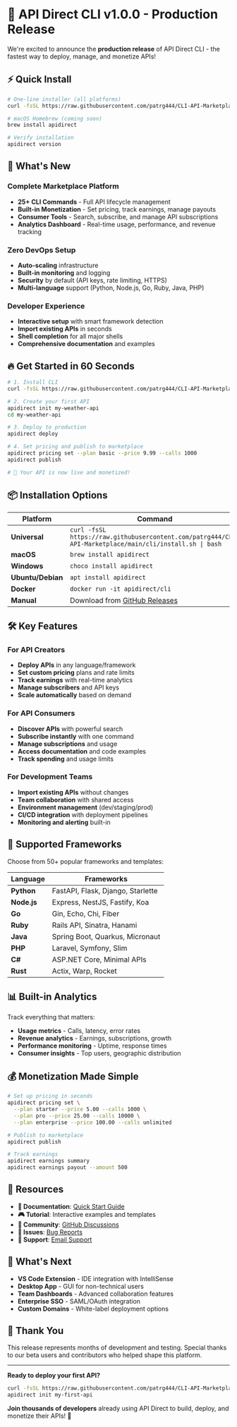 # 🚀 API Direct CLI v1.0.0 - Production Release

We're excited to announce the **production release** of API Direct CLI - the fastest way to deploy, manage, and monetize APIs!

## ⚡ Quick Install

```bash
# One-line installer (all platforms)
curl -fsSL https://raw.githubusercontent.com/patrg444/CLI-API-Marketplace/main/cli/install.sh | bash

# macOS Homebrew (coming soon)
brew install apidirect

# Verify installation
apidirect version
```

## 🎯 What's New

### Complete Marketplace Platform
- **25+ CLI Commands** - Full API lifecycle management
- **Built-in Monetization** - Set pricing, track earnings, manage payouts
- **Consumer Tools** - Search, subscribe, and manage API subscriptions
- **Analytics Dashboard** - Real-time usage, performance, and revenue tracking

### Zero DevOps Setup
- **Auto-scaling** infrastructure
- **Built-in monitoring** and logging  
- **Security** by default (API keys, rate limiting, HTTPS)
- **Multi-language** support (Python, Node.js, Go, Ruby, Java, PHP)

### Developer Experience
- **Interactive setup** with smart framework detection
- **Import existing APIs** in seconds
- **Shell completion** for all major shells
- **Comprehensive documentation** and examples

## 🔥 Get Started in 60 Seconds

```bash
# 1. Install CLI
curl -fsSL https://raw.githubusercontent.com/patrg444/CLI-API-Marketplace/main/cli/install.sh | bash

# 2. Create your first API
apidirect init my-weather-api
cd my-weather-api

# 3. Deploy to production
apidirect deploy

# 4. Set pricing and publish to marketplace
apidirect pricing set --plan basic --price 9.99 --calls 1000
apidirect publish

# 🎉 Your API is now live and monetized!
```

## 📦 Installation Options

| Platform | Command |
|----------|---------|
| **Universal** | `curl -fsSL https://raw.githubusercontent.com/patrg444/CLI-API-Marketplace/main/cli/install.sh \| bash` |
| **macOS** | `brew install apidirect` |
| **Windows** | `choco install apidirect` |
| **Ubuntu/Debian** | `apt install apidirect` |
| **Docker** | `docker run -it apidirect/cli` |
| **Manual** | Download from [GitHub Releases](https://github.com/patrg444/CLI-API-Marketplace/releases) |

## 🛠️ Key Features

### For API Creators
- **Deploy APIs** in any language/framework
- **Set custom pricing** plans and rate limits
- **Track earnings** with real-time analytics
- **Manage subscribers** and API keys
- **Scale automatically** based on demand

### For API Consumers  
- **Discover APIs** with powerful search
- **Subscribe instantly** with one command
- **Manage subscriptions** and usage
- **Access documentation** and code examples
- **Track spending** and usage limits

### For Development Teams
- **Import existing APIs** without changes
- **Team collaboration** with shared access
- **Environment management** (dev/staging/prod)
- **CI/CD integration** with deployment pipelines
- **Monitoring and alerting** built-in

## 🎨 Supported Frameworks

Choose from 50+ popular frameworks and templates:

| Language | Frameworks |
|----------|------------|
| **Python** | FastAPI, Flask, Django, Starlette |
| **Node.js** | Express, NestJS, Fastify, Koa |
| **Go** | Gin, Echo, Chi, Fiber |
| **Ruby** | Rails API, Sinatra, Hanami |
| **Java** | Spring Boot, Quarkus, Micronaut |
| **PHP** | Laravel, Symfony, Slim |
| **C#** | ASP.NET Core, Minimal APIs |
| **Rust** | Actix, Warp, Rocket |

## 📊 Built-in Analytics

Track everything that matters:
- **Usage metrics** - Calls, latency, error rates
- **Revenue analytics** - Earnings, subscriptions, growth
- **Performance monitoring** - Uptime, response times
- **Consumer insights** - Top users, geographic distribution

## 💰 Monetization Made Simple

```bash
# Set up pricing in seconds
apidirect pricing set \
  --plan starter --price 5.00 --calls 1000 \
  --plan pro --price 25.00 --calls 10000 \
  --plan enterprise --price 100.00 --calls unlimited

# Publish to marketplace
apidirect publish

# Track earnings
apidirect earnings summary
apidirect earnings payout --amount 500
```

## 🔗 Resources

- **📖 Documentation**: [Quick Start Guide](cli/QUICK_START.md)
- **🎮 Tutorial**: Interactive examples and templates
- **💬 Community**: [GitHub Discussions](https://github.com/patrg444/CLI-API-Marketplace/discussions)
- **🐛 Issues**: [Bug Reports](https://github.com/patrg444/CLI-API-Marketplace/issues)
- **📧 Support**: [Email Support](mailto:support@api-direct.com)

## 🎉 What's Next

- **VS Code Extension** - IDE integration with IntelliSense
- **Desktop App** - GUI for non-technical users  
- **Team Dashboards** - Advanced collaboration features
- **Enterprise SSO** - SAML/OAuth integration
- **Custom Domains** - White-label deployment options

## 🙏 Thank You

This release represents months of development and testing. Special thanks to our beta users and contributors who helped shape this platform.

---

**Ready to deploy your first API?**

```bash
curl -fsSL https://raw.githubusercontent.com/patrg444/CLI-API-Marketplace/main/cli/install.sh | bash
apidirect init my-first-api
```

**Join thousands of developers** already using API Direct to build, deploy, and monetize their APIs! 🚀